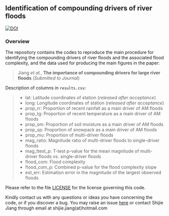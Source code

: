 ##  Identification of compounding drivers of river floods
[![DOI](https://img.shields.io/badge/DOI-10.5281/zenodo.7765151-blue.svg)](https://doi.org/10.5281/zenodo.7765151)

### Overview
The repository contains the codes to reproduce the main procedure for identifying the compounding drivers of river floods and the associated flood complexity, and the data used for producing the main figures in the paper:

> Jiang *et al.*, **The importance of compounding drivers for large river floods** (*Submitted to Journal*)

Description of columns in `results.csv`: 
> - lat: Latitude coordinates of station (*released after acceptance*)
> - long: Longitude coordinates of station (*released after acceptance*)
> - prop_rr: Proportion of recent rainfall as a main driver of AM floods
> - prop_tg: Proportion of recent temperature as a main driver of AM floods
> - prop_sm: Proportion of soil moisture as a main driver of AM floods
> - prop_sp: Proportion of snowpack as a main driver of AM floods
> - prop_mu: Proportion of multi-driver floods
> - mag_ratio: Magnitude ratio of multi-driver floods to single-driver floods
> - mag_ttest_p: T-test p-value for the mean magnitude of multi-driver floods vs. single-driver floods
> - flood_com: Flood complexity
> - flood_com_p: Combined p-value for the flood complexity slope
> - est_err: Estimation error in the magnitude of the largest observed floods

Please refer to the file [LICENSE](https://github.com/oreopie/hydro-interpretive-dl/blob/main/LICENSE) for the license governing this code.

Kindly contact us with any questions or ideas you have concerning the code, or if you discover a bug. You may raise an issue [here](https://github.com/oreopie/flood-compounding-drivers/issues) or contact Shijie Jiang through email at shijie.jiang(at)hotmail.com
